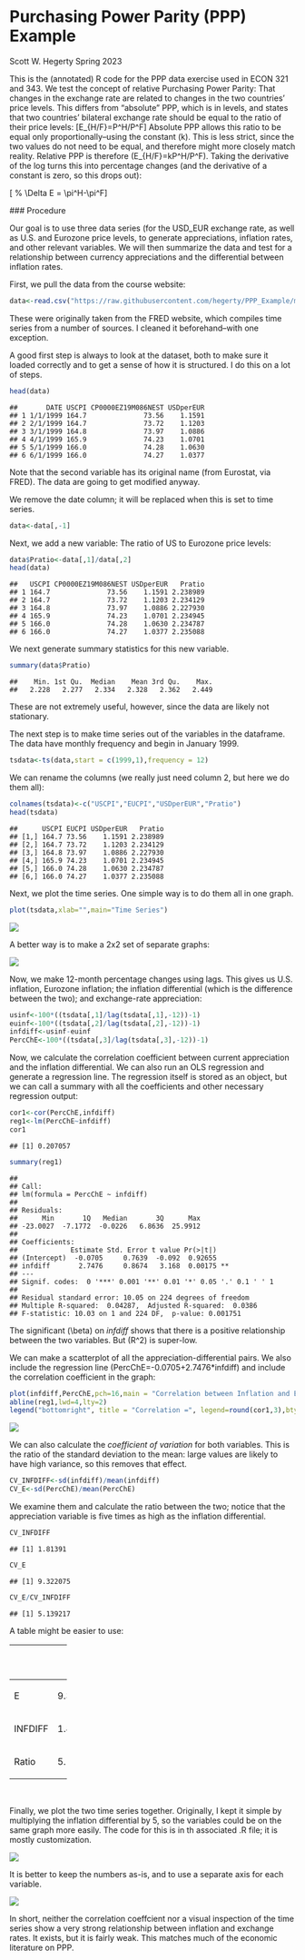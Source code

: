 Purchasing Power Parity (PPP) Example
================
Scott W. Hegerty
Spring 2023

This is the (annotated) R code for the PPP data exercise used in ECON
321 and 343. We test the concept of relative Purchasing Power Parity:
That changes in the exchange rate are related to changes in the two
countries’ price levels. This differs from “absolute” PPP, which is in
levels, and states that two countries’ bilateral exchange rate should be
equal to the ratio of their price levels: \[E_{H/F}=P^H/P^F\] Absolute
PPP allows this ratio to be equal only proportionally–using the constant
\(k\). This is less strict, since the two values do not need to be
equal, and therefore might more closely match reality. Relative PPP is
therefore \(E_{H/F}=kP^H/P^F\). Taking the derivative of the log turns
this into percentage changes (and the derivative of a constant is zero,
so this drops out):

\[ \% \Delta  E = \pi^H-\pi^F\]

\#\#\# Procedure

Our goal is to use three data series (for the USD\_EUR exchange rate, as
well as U.S. and Eurozone price levels, to generate appreciations,
inflation rates, and other relevant variables. We will then summarize
the data and test for a relationship between currency appreciations and
the differential between inflation rates.

First, we pull the data from the course website:

``` r
data<-read.csv("https://raw.githubusercontent.com/hegerty/PPP_Example/main/PPPData.csv")
```

These were originally taken from the FRED website, which compiles time
series from a number of sources. I cleaned it beforehand–with one
exception.

A good first step is always to look at the dataset, both to make sure it
loaded correctly and to get a sense of how it is structured. I do this
on a lot of steps.

``` r
head(data)
```

    ##       DATE USCPI CP0000EZ19M086NEST USDperEUR
    ## 1 1/1/1999 164.7              73.56    1.1591
    ## 2 2/1/1999 164.7              73.72    1.1203
    ## 3 3/1/1999 164.8              73.97    1.0886
    ## 4 4/1/1999 165.9              74.23    1.0701
    ## 5 5/1/1999 166.0              74.28    1.0630
    ## 6 6/1/1999 166.0              74.27    1.0377

Note that the second variable has its original name (from Eurostat, via
FRED). The data are going to get modified anyway.

We remove the date column; it will be replaced when this is set to time
series.

``` r
data<-data[,-1]
```

Next, we add a new variable: The ratio of US to Eurozone price levels:

``` r
data$Pratio<-data[,1]/data[,2]
head(data)
```

    ##   USCPI CP0000EZ19M086NEST USDperEUR   Pratio
    ## 1 164.7              73.56    1.1591 2.238989
    ## 2 164.7              73.72    1.1203 2.234129
    ## 3 164.8              73.97    1.0886 2.227930
    ## 4 165.9              74.23    1.0701 2.234945
    ## 5 166.0              74.28    1.0630 2.234787
    ## 6 166.0              74.27    1.0377 2.235088

We next generate summary statistics for this new variable.

``` r
summary(data$Pratio)
```

    ##    Min. 1st Qu.  Median    Mean 3rd Qu.    Max. 
    ##   2.228   2.277   2.334   2.328   2.362   2.449

These are not extremely useful, however, since the data are likely not
stationary.

The next step is to make time series out of the variables in the
dataframe. The data have monthly frequency and begin in January 1999.

``` r
tsdata<-ts(data,start = c(1999,1),frequency = 12)
```

We can rename the columns (we really just need column 2, but here we do
them all):

``` r
colnames(tsdata)<-c("USCPI","EUCPI","USDperEUR","Pratio")
head(tsdata)
```

    ##      USCPI EUCPI USDperEUR   Pratio
    ## [1,] 164.7 73.56    1.1591 2.238989
    ## [2,] 164.7 73.72    1.1203 2.234129
    ## [3,] 164.8 73.97    1.0886 2.227930
    ## [4,] 165.9 74.23    1.0701 2.234945
    ## [5,] 166.0 74.28    1.0630 2.234787
    ## [6,] 166.0 74.27    1.0377 2.235088

Next, we plot the time series. One simple way is to do them all in one
graph.

``` r
plot(tsdata,xlab="",main="Time Series")
```

![](PPP_Example_files/figure-gfm/ts4basic-1.png)<!-- -->

A better way is to make a 2x2 set of separate graphs:

![](PPP_Example_files/figure-gfm/plot%20ts4-1.png)<!-- -->

Now, we make 12-month percentage changes using lags. This gives us U.S.
inflation, Eurozone inflation; the inflation differential (which is the
difference between the two); and exchange-rate appreciation:

``` r
usinf<-100*((tsdata[,1]/lag(tsdata[,1],-12))-1)
euinf<-100*((tsdata[,2]/lag(tsdata[,2],-12))-1)
infdiff<-usinf-euinf
PercChE<-100*((tsdata[,3]/lag(tsdata[,3],-12))-1)
```

Now, we calculate the correlation coefficient between current
appreciation and the inflation differential. We can also run an OLS
regression and generate a regression line. The regression itself is
stored as an object, but we can call a summary with all the coefficients
and other necessary regression output:

``` r
cor1<-cor(PercChE,infdiff)
reg1<-lm(PercChE~infdiff)
cor1
```

    ## [1] 0.207057

``` r
summary(reg1)
```

    ## 
    ## Call:
    ## lm(formula = PercChE ~ infdiff)
    ## 
    ## Residuals:
    ##      Min       1Q   Median       3Q      Max 
    ## -23.0027  -7.1772  -0.0226   6.8636  25.9912 
    ## 
    ## Coefficients:
    ##             Estimate Std. Error t value Pr(>|t|)   
    ## (Intercept)  -0.0705     0.7639  -0.092  0.92655   
    ## infdiff       2.7476     0.8674   3.168  0.00175 **
    ## ---
    ## Signif. codes:  0 '***' 0.001 '**' 0.01 '*' 0.05 '.' 0.1 ' ' 1
    ## 
    ## Residual standard error: 10.05 on 224 degrees of freedom
    ## Multiple R-squared:  0.04287,  Adjusted R-squared:  0.0386 
    ## F-statistic: 10.03 on 1 and 224 DF,  p-value: 0.001751

The significant \(\beta\) on *infdiff* shows that there is a positive
relationship between the two variables. But \(R^2\) is super-low.

We can make a scatterplot of all the appreciation-differential pairs. We
also include the regression line \(PercChE=-0.0705+2.7476*infdiff\) and
include the correlation coefficient in the graph:

``` r
plot(infdiff,PercChE,pch=16,main = "Correlation between Inflation and Exchange Rates")
abline(reg1,lwd=4,lty=2)
legend("bottomright", title = "Correlation =", legend=round(cor1,3),bty="n")
```

![](PPP_Example_files/figure-gfm/plot%20infdif-1.png)<!-- -->

We can also calculate the *coefficient of variation* for both variables.
This is the ratio of the standard deviation to the mean: large values
are likely to have high variance, so this removes that effect.

``` r
CV_INFDIFF<-sd(infdiff)/mean(infdiff)
CV_E<-sd(PercChE)/mean(PercChE)
```

We examine them and calculate the ratio between the two; notice that the
appreciation variable is five times as high as the inflation
differential.

``` r
CV_INFDIFF
```

    ## [1] 1.81391

``` r
CV_E  
```

    ## [1] 9.322075

``` r
CV_E/CV_INFDIFF
```

    ## [1] 5.139217

A table might be easier to use:

<table style='width:20%;'>

<thead>

<tr>

<th style="text-align:left;">

</th>

<th style="text-align:right;">

CV

</th>

</tr>

</thead>

<tbody>

<tr>

<td style="text-align:left;">

E

</td>

<td style="text-align:right;">

9.322075

</td>

</tr>

<tr>

<td style="text-align:left;">

INFDIFF

</td>

<td style="text-align:right;">

1.813910

</td>

</tr>

<tr>

<td style="text-align:left;">

Ratio

</td>

<td style="text-align:right;">

5.139217

</td>

</tr>

</tbody>

</table>

</br>

Finally, we plot the two time series together. Originally, I kept it
simple by multiplying the inflation differential by 5, so the variables
could be on the same graph more easily. The code for this is in th
associated .R file; it is mostly customization.

![](PPP_Example_files/figure-gfm/plot%20PercChE2-1.png)<!-- -->

It is better to keep the numbers as-is, and to use a separate axis for
each variable.

![](PPP_Example_files/figure-gfm/plot%20PercChE-1.png)<!-- -->

In short, neither the correlation coeffcient nor a visual inspection of
the time series show a very strong relationship between inflation and
exchange rates. It exists, but it is fairly weak. This matches much of
the economic literature on PPP.
